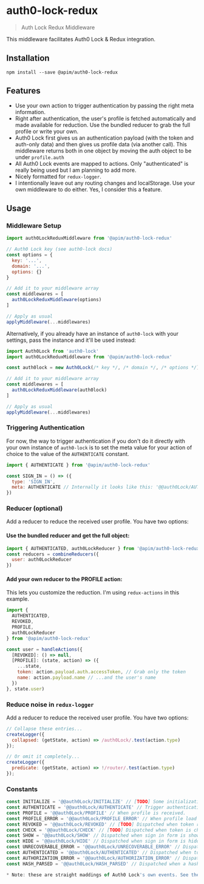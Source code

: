 # auth0-lock-redux
<!-- [![npm version](https://img.shields.io/npm/v/@apim/auth0-lock-redux.svg?style=flat-square)](https://www.npmjs.com/package/@apim/auth0-lock-redux) [![npm downloads](https://img.shields.io/npm/dm/@apim/auth0-lock-redux.svg?style=flat-square)](https://www.npmjs.com/package/@apim/auth0-lock-redux) [![build status](https://img.shields.io/travis/reactjs/@apim/auth0-lock-redux/master.svg?style=flat-square)](https://travis-ci.org/reactjs/@apim/auth0-lock-redux) -->

> Auth Lock Redux Middleware

This middleware facilitates Auth0 Lock & Redux integration.

## Installation

```
npm install --save @apim/auth0-lock-redux
```

## Features

* Use your own action to trigger authentication by passing the right meta information.
* Right after authentication, the user's profile is fetched automatically and made available for reduction. Use the bundled reducer to grab the full profile or write your own.
* Auth0 Lock first gives us an authentication payload (with the token and auth-only data) and then gives us profile data (via another call). This middleware returns both in one object by moving the auth object to be under `profile.auth`
* All Auth0 Lock events are mapped to actions. Only "authenticated" is really being used but I am planning to add more.
* Nicely formatted for `redux-logger`.
* I intentionally leave out any routing changes and localStorage. Use your own middleware to do either. Yes, I consider this a feature.

## Usage
### Middleware Setup
```javascript
import auth0LockReduxMiddleware from '@apim/auth0-lock-redux'

// Auth0 Lock key (see auth0-lock docs)
const options = {
  key: '...',
  domain: '...',
  options: {}
}

// Add it to your middleware array
const middlewares = [
  auth0LockReduxMiddleware(options)
]

// Apply as usual
applyMiddleware(...middlewares)
```
Alternatively, if you already have an instance of `auth0-lock` with your settings, pass the instance and it'll be used instead:
```javascript
import Auth0Lock from 'auth0-lock'
import auth0LockReduxMiddleware from '@apim/auth0-lock-redux'

const auth0lock = new Auth0Lock(/* key */, /* domain */, /* options */)

// Add it to your middleware array
const middlewares = [
  auth0LockReduxMiddleware(auth0lock)
]

// Apply as usual
applyMiddleware(...middlewares)
```
### Triggering Authentication
For now, the way to trigger authentication if you don't do it directly with your own instance of `auth0-lock` is to set the meta value for your action of choice to the value of the `AUTHENTICATE` constant.
```javascript
import { AUTHENTICATE } from '@apim/auth0-lock-redux'

const SIGN_IN = () => ({
  type: 'SIGN_IN',
  meta: AUTHENTICATE // Internally it looks like this: '@@auth0Lock/AUTHENTICATE'
})
```
### Reducer (optional)
Add a reducer to reduce the received user profile. You have two options:
#### Use the bundled reducer and get the full object:
```javascript
import { AUTHENTICATED, auth0LockReducer } from '@apim/auth0-lock-redux'
const reducers = combineReducers({
  user: auth0LockReducer
})
```
#### Add your own reducer to the PROFILE action:
This lets you customize the reduction. I'm using `redux-actions` in this example.
```javascript
import {
  AUTHENTICATED,
  REVOKED,
  PROFILE,
  auth0LockReducer
} from '@apim/auth0-lock-redux'

const user = handleActions({
  [REVOKED]: () => null,
  [PROFILE]: (state, action) => ({
    ...state,
    token: action.payload.auth.accessToken, // Grab only the token
    name: action.payload.name // ...and the user's name
  })
}, state.user)

```
### Reduce noise in `redux-logger`
Add a reducer to reduce the received user profile. You have two options:
```javascript
// Collapse these entries...
createLogger({
  collapsed: (getState, action) => /auth0Lock/.test(action.type)
});

// Or omit it completely...
createLogger({
  predicate: (getState, action) => !/router/.test(action.type)
});
```

### Constants
```javascript
const INITIALIZE = '@@auth0Lock/INITIALIZE' // [TODO] Some initialization may be added in the future.
const AUTHENTICATE = '@@auth0Lock/AUTHENTICATE' // Trigger authentication.
const PROFILE = '@@auth0Lock/PROFILE' // When profile is received.
const PROFILE_ERROR = '@@auth0Lock/PROFILE_ERROR' // When profile load fails.
const REVOKED = '@@auth0Lock/REVOKED' // [TODO] Dispatched when token revoked (aka: sign out)
const CHECK = '@@auth0Lock/CHECK' // [TODO] Dispatched when token is checked.
const SHOW = '@@auth0Lock/SHOW' // Dispatched when sign in form is shown.*
const HIDE = '@@auth0Lock/HIDE' // Dispatched when sign in form is hidden.*
const UNRECOVERABLE_ERROR = '@@auth0Lock/UNRECOVERABLE_ERROR' // Dispatched when lock emits an unrecoverable_error.*
const AUTHENTICATED = '@@auth0Lock/AUTHENTICATED' // Dispatched when token is received.*
const AUTHORIZATION_ERROR = '@@auth0Lock/AUTHORIZATION_ERROR' // Dispatched when authentication fails.*
const HASH_PARSED = '@@auth0Lock/HASH_PARSED' // Dispatched when a hash parse attempt is done.*

* Note: these are straight maddings of Auth0 Lock's own events. See their docs.
```

